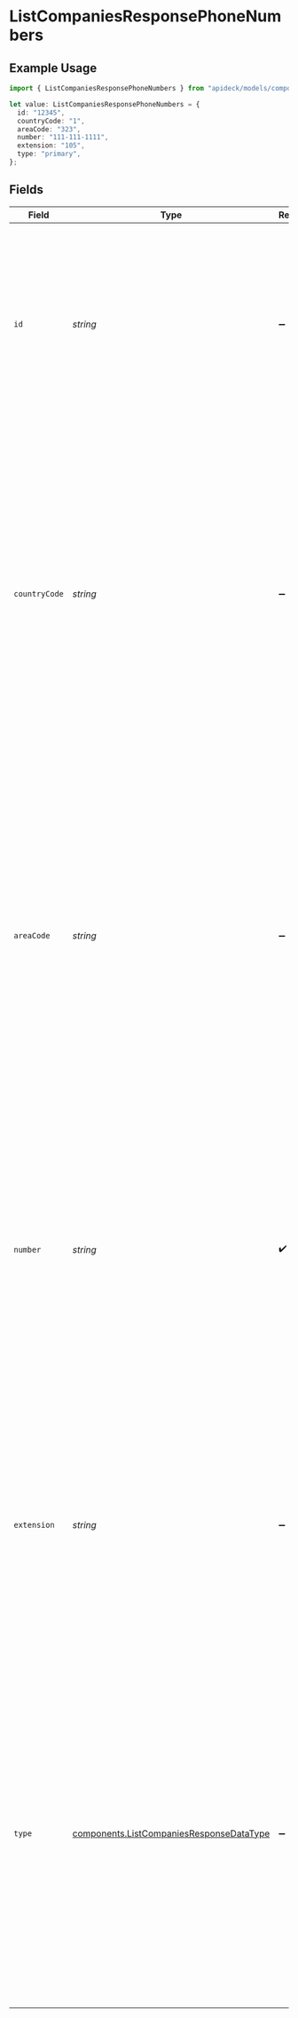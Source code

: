 # ListCompaniesResponsePhoneNumbers

## Example Usage

```typescript
import { ListCompaniesResponsePhoneNumbers } from "apideck/models/components";

let value: ListCompaniesResponsePhoneNumbers = {
  id: "12345",
  countryCode: "1",
  areaCode: "323",
  number: "111-111-1111",
  extension: "105",
  type: "primary",
};
```

## Fields

| Field                                                                                                                                                                                                                                                                                                                                                                                                                     | Type                                                                                                                                                                                                                                                                                                                                                                                                                      | Required                                                                                                                                                                                                                                                                                                                                                                                                                  | Description                                                                                                                                                                                                                                                                                                                                                                                                               | Example                                                                                                                                                                                                                                                                                                                                                                                                                   |
| ------------------------------------------------------------------------------------------------------------------------------------------------------------------------------------------------------------------------------------------------------------------------------------------------------------------------------------------------------------------------------------------------------------------------- | ------------------------------------------------------------------------------------------------------------------------------------------------------------------------------------------------------------------------------------------------------------------------------------------------------------------------------------------------------------------------------------------------------------------------- | ------------------------------------------------------------------------------------------------------------------------------------------------------------------------------------------------------------------------------------------------------------------------------------------------------------------------------------------------------------------------------------------------------------------------- | ------------------------------------------------------------------------------------------------------------------------------------------------------------------------------------------------------------------------------------------------------------------------------------------------------------------------------------------------------------------------------------------------------------------------- | ------------------------------------------------------------------------------------------------------------------------------------------------------------------------------------------------------------------------------------------------------------------------------------------------------------------------------------------------------------------------------------------------------------------------- |
| `id`                                                                                                                                                                                                                                                                                                                                                                                                                      | *string*                                                                                                                                                                                                                                                                                                                                                                                                                  | :heavy_minus_sign:                                                                                                                                                                                                                                                                                                                                                                                                        | A unique identifier for each phone number linked to the company. This ID aids in managing and referencing specific phone numbers within the company's contact information, ensuring precise communication management.                                                                                                                                                                                                     | 12345                                                                                                                                                                                                                                                                                                                                                                                                                     |
| `countryCode`                                                                                                                                                                                                                                                                                                                                                                                                             | *string*                                                                                                                                                                                                                                                                                                                                                                                                                  | :heavy_minus_sign:                                                                                                                                                                                                                                                                                                                                                                                                        | This property contains the country code of the phone number, formatted as a string prefixed with a plus sign (e.g., '+1'). It is used to identify the international dialing code associated with the phone number, which is essential for making international calls. In the context of the 'companiesAll' operation, this field helps ensure that phone numbers are correctly formatted for global communication.        | 1                                                                                                                                                                                                                                                                                                                                                                                                                         |
| `areaCode`                                                                                                                                                                                                                                                                                                                                                                                                                | *string*                                                                                                                                                                                                                                                                                                                                                                                                                  | :heavy_minus_sign:                                                                                                                                                                                                                                                                                                                                                                                                        | This property contains the area code of a phone number, which is typically a 3-digit string. It identifies a specific geographic region within a country, such as '323', and is crucial for routing calls to the correct local area. In the context of the 'companiesAll' operation, this field helps in understanding the regional distribution of company contact numbers retrieved from the CRM system.                | 323                                                                                                                                                                                                                                                                                                                                                                                                                       |
| `number`                                                                                                                                                                                                                                                                                                                                                                                                                  | *string*                                                                                                                                                                                                                                                                                                                                                                                                                  | :heavy_check_mark:                                                                                                                                                                                                                                                                                                                                                                                                        | The main phone number associated with the company, provided as a string. This number is crucial for direct communication and does not include country or area codes, ensuring it is the primary contact point for reaching the company directly. It is a required field in the response, reflecting its importance in company records.                                                                                    | 111-111-1111                                                                                                                                                                                                                                                                                                                                                                                                              |
| `extension`                                                                                                                                                                                                                                                                                                                                                                                                               | *string*                                                                                                                                                                                                                                                                                                                                                                                                                  | :heavy_minus_sign:                                                                                                                                                                                                                                                                                                                                                                                                        | This property contains the extension number associated with a company's phone line. It is a string value that directs calls to specific departments or individuals within the organization, enhancing communication efficiency. This field is optional and particularly useful for large companies with multiple internal divisions.                                                                                      | 105                                                                                                                                                                                                                                                                                                                                                                                                                       |
| `type`                                                                                                                                                                                                                                                                                                                                                                                                                    | [components.ListCompaniesResponseDataType](../../models/components/listcompaniesresponsedatatype.md)                                                                                                                                                                                                                                                                                                                      | :heavy_minus_sign:                                                                                                                                                                                                                                                                                                                                                                                                        | This property specifies the category of the phone number associated with a company, such as 'mobile', 'landline', or 'fax'. It is a string value that helps in identifying the nature of the phone number, facilitating appropriate communication and routing within the CRM system. Understanding the type of phone number is crucial for applications that need to handle different communication channels effectively. | primary                                                                                                                                                                                                                                                                                                                                                                                                                   |